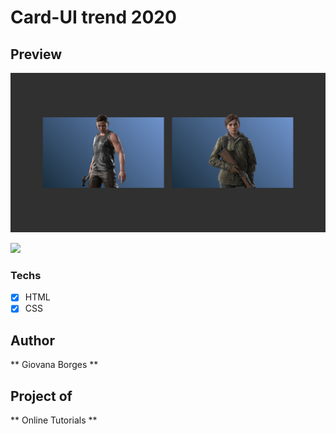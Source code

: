 # Card-UI trend 2020

## Preview
![img](img_card.png)

![](gif.gif)

### Techs
* [x] HTML 
* [x] CSS

## Author
** Giovana Borges **

## Project of 
** Online Tutorials **
